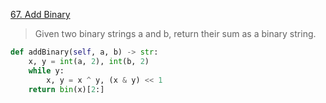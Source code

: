 [67. Add Binary](https://leetcode.com/problems/add-binary)

> Given two binary strings a and b, return their sum as a binary string.

```python
def addBinary(self, a, b) -> str: 
    x, y = int(a, 2), int(b, 2) 
    while y: 
        x, y = x ^ y, (x & y) << 1 
    return bin(x)[2:]
```